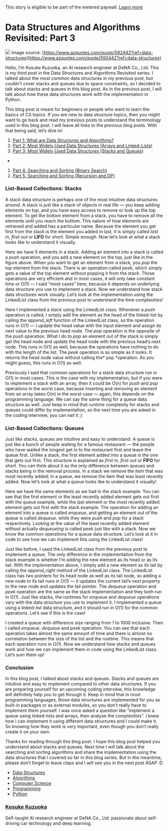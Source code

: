 #### 

This story is eligible to be part of the metered paywall. [Learn
more](https://help.medium.com/hc/en-us/articles/360018834314)

# Data Structures and Algorithms Revisited: Part 3

![](https://cdn-images-1.medium.com/max/1600/1*9FamdLBX9v4XTTANCGDY0A.jpeg)
<span class="figcaption_hack">Image source:
[https://www.azquotes.com/quote/592442?ref=data-structures](https://www.azquotes.com/quote/592442?ref=data-structures)</span>

Hello, I’m Kosuke Kuzuoka, an AI research engineer at DeNA Co., Ltd. This is my
third post in the Data Structures and Algorithms Revisited series. I talked
about the most common data structures in my previous post, but couldn’t cover
stacks and queues due to space constraints, so I decided to talk about stacks
and queues in this blog post. As in the previous post, I will talk about how
these data structures work with the implementation in Python.

This blog post is meant for beginners or people who want to learn the basics of
CS topics. If you are new to data structure topics, then you might want to go
back and read my previous posts to understand the terminology used in this blog
post. I will leave all links to the previous blog posts. With that being said,
let’s dive in!

1.  [Part 1: What are Data Structures and
Algorithms?](https://medium.com/@kousukekuzuoka/data-structure-and-algorithms-revisited-part-1-bffbcea48762)
1.  [Part 2: Most Widely Used Data Structures (Arrays and
Linked-Lists)](https://medium.com/@kousukekuzuoka/data-structure-and-algorithms-revisited-part-2-96b42a58ecde)
1.  [Part 3: Most Widely Used Data Structures (Stacks and
Queues)](https://medium.com/@kousukekuzuoka/data-structures-and-algorithms-revisited-part3-f9cc5534afcf)
*
1.  [Part 4: Searching and Sorting (Binary
Search)](https://medium.com/@kousukekuzuoka/data-structures-and-algorithms-revisited-part-4-e5576e1f53f3)
1.  [Part 5: Searching and Sorting (Recursion and
DP)](https://medium.com/@kousukekuzuoka/data-structures-and-algorithms-revisited-part-5-d71dcb256c18)

### List-Based Collections: Stacks

A stack data structure is perhaps one of the most intuitive data structures
around. A stack is just like a stack of objects in real life — you keep adding
elements on top, and you have easy access to remove or look up the top element.
To get the bottom element from a stack, you have to remove all the elements
until you reach the bottom. This nature of how elements are retrieved and added
has a particular name. Because the element you get first from the stack is the
element you added in last, it is simply called *last in, first out* or **LIFO**
for short. Simple enough. Now let’s look at what a stack looks like to
understand it visually.

Here we have 5 elements in a stack. Adding an element into a stack is called a
*push* operation, and you add a new element on the top, just like in the figure
above. When you want to get an element from a stack, you *pop* the top element
from the stack. There is an operation called *peek*, which simply gets a value
of the top element without popping it from the stack. Those operations are very
efficient and in most cases, it will only take constant time or O(1) — I said
“most cases” here, because it depends on underlying data structure you use to
implement a stack. Now we understand how stack data structures work visually.
Let’s look at the implementation using the LinkedList class from the previous
post to understand the time complexities!

Here I implemented a stack using the LinkedList class. Whenever a *push*
operation is called, I simply add the element as the head of the linked-list by
calling the *append_left* function of the LinkedList class, so the operation
runs in O(1) — I update the head value with the input element and assign its
next value to the previous head node. The *pop* operation is the opposite of the
*push* operation. What I do to *pop* an element out of the stack is simply get
the head node and update the head node with the previous head’s next node. This
runs in O(1) as well, because the operations have nothing to do with the length
of the list. The *peek* operation is as simple as it looks. It returns the head
node value without calling the* pop *operation. As you might guess, this runs in
O(1) as well.

Previously I said that common operations for a stack data structure run in O(1)
in most cases. This is the case with my implementation, but if you were to
implement a stack with an array, then it could be O(n) for *push* and *pop*
operations in the worst case, because inserting and removing an element from an
array takes O(n) in the worst case — again, this depends on the programming
language. We can say the same thing for a queue data structure as well. Just
keep in mind that runtime complexity for stacks and queues could differ by
implementation, so the next time you are asked in the coding interview, you can
nail it ;)

### List-Based Collections: Queues

Just like stacks, queues are intuitive and easy to understand. A queue is just
like a bunch of people waiting for a famous restaurant — the people who have
waited the longest get in to the restaurant first and leave the queue first.
Unlike a stack, the first element added into a queue is the one that gets out
first. This structure is explained as *first in, first out* or **FIFO** for
short. You can think about it as the only difference between queues and stacks
being in the removal process. In a stack we remove the item that was most
recently added; in a queue, we remove the item that was least recently added.
Now let’s look at what a queue looks like to understand it visually!

Here we have the same elements as we had in the stack example. You can see that
the first element or the least recently added element gets out first with the
queue example, while the last element or the most recently added element gets
out first with the stack example. The operation for adding an element into a
queue is called *enqueue*, and getting an element out of the queue is called
*dequeue*, while they were *push* and *pop* for a stack respectively. Looking at
the value of the least recently added element without actually *dequeueing* is
called *peek* just like with a stack. Now we know the common operations for a
queue data structure. Let’s look at it in code to see how we can implement this
using the LinkedList class!

Just like before, I used the LinkedList class from the previous post to
implement a queue. The only difference in the implementation from the stack
example is whether I’m adding the new element as its head or as its tail. With
the implementation above, I simply add a new element as its tail by calling the
*append_right* method of the LinkedList class. The LinkedList class has two
pointers for its head node as well as its tail node, so adding a new node to its
tail runs in O(1) — it updates the current tail’s next property to the new node
and updates the tail pointer. The *dequeue* operation and *peek* operation are
the same as the stack implementation and they both run in O(1). Just like
stacks, the runtimes for *enqueue* and *dequeue* operations vary with the data
structure you use to implement it. I implemented a queue using a linked-list
data structure, and it should run in O(1) for the common operations. Let’s see
if this is the case!

I created a queue with difference size ranging from 1 to 1000 inclusive. Then I
called *enqueue*, *dequeue* and *peek* operation. You can see that each
operation takes almost the same amount of time and there is almost no
correlation between the size of the list and the runtime. This means that each
operation runs in O(1). Now we understand how stacks and queues work and how we
can implement them in code using the LinkedList class. Let’s sum them up!

### Conclusion

In this blog post, I talked about stacks and queues. Stacks and queues are
intuitive and easy to implement compared to other data structures. If you are
preparing yourself for an upcoming coding interview, this knowledge will
definitely help you to get through it. Keep in mind that in most programming
languages, those data structures are implemented for you as built-in packages or
as external modules, so you don’t really have to implement them yourself. I was
once asked a question like “implement a queue using linked-lists and arrays,
then analyse the complexities”. I knew how I can implement it using different
data structures and I could make it. So knowing how they work is very important,
even though you don’t really create it on your own.

Thanks for reading through this blog post. I hope this blog post helped you
understand about stacks and queues. Next time I will talk about the searching
and sorting algorithms and share the implementation using the data structures
that I covered so far in this blog series. But in the meantime, please don’t
forget to leave claps and I will see you in the next post ASAP :D

* [Data Structures](https://medium.com/tag/data-structures?source=post)
* [Algorithms](https://medium.com/tag/algorithms?source=post)
* [Computer Science](https://medium.com/tag/computer-science?source=post)
* [Programming](https://medium.com/tag/programming?source=post)
* [Python](https://medium.com/tag/python?source=post)

### [Kosuke Kuzuoka](https://medium.com/@kousukekuzuoka)

Self-taught AI research engineer at DeNA Co., Ltd. passionate about self-driving
car technology and deep learning.
